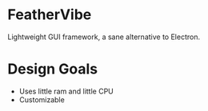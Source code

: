 FeatherVibe
===========

Lightweight GUI framework, a sane alternative to Electron.

# Design Goals
* Uses little ram and little CPU
* Customizable